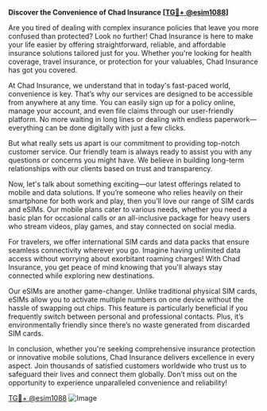 **Discover the Convenience of Chad Insurance [[TG💪+ @esim1088](https://t.me/s/esim1088)]**

Are you tired of dealing with complex insurance policies that leave you more confused than protected? Look no further! Chad Insurance is here to make your life easier by offering straightforward, reliable, and affordable insurance solutions tailored just for you. Whether you're looking for health coverage, travel insurance, or protection for your valuables, Chad Insurance has got you covered.

At Chad Insurance, we understand that in today's fast-paced world, convenience is key. That’s why our services are designed to be accessible from anywhere at any time. You can easily sign up for a policy online, manage your account, and even file claims through our user-friendly platform. No more waiting in long lines or dealing with endless paperwork—everything can be done digitally with just a few clicks.

But what really sets us apart is our commitment to providing top-notch customer service. Our friendly team is always ready to assist you with any questions or concerns you might have. We believe in building long-term relationships with our clients based on trust and transparency.

Now, let's talk about something exciting—our latest offerings related to mobile and data solutions. If you’re someone who relies heavily on their smartphone for both work and play, then you’ll love our range of SIM cards and eSIMs. Our mobile plans cater to various needs, whether you need a basic plan for occasional calls or an all-inclusive package for heavy users who stream videos, play games, and stay connected on social media.

For travelers, we offer international SIM cards and data packs that ensure seamless connectivity wherever you go. Imagine having unlimited data access without worrying about exorbitant roaming charges! With Chad Insurance, you get peace of mind knowing that you'll always stay connected while exploring new destinations.

Our eSIMs are another game-changer. Unlike traditional physical SIM cards, eSIMs allow you to activate multiple numbers on one device without the hassle of swapping out chips. This feature is particularly beneficial if you frequently switch between personal and professional contacts. Plus, it’s environmentally friendly since there’s no waste generated from discarded SIM cards.

In conclusion, whether you're seeking comprehensive insurance protection or innovative mobile solutions, Chad Insurance delivers excellence in every aspect. Join thousands of satisfied customers worldwide who trust us to safeguard their lives and connect them globally. Don’t miss out on the opportunity to experience unparalleled convenience and reliability!

[TG💪+ @esim1088](https://t.me/s/esim1088) ![Image](https://i.postimg.cc/Y0z9fWf4/image.png)